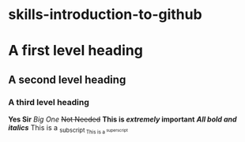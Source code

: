 # skills-introduction-to-github
# A first level heading
## A second level heading
### A third level heading
**Yes Sir**
_Big One_
~~Not Needed~~
**This is _extremely_ important**
***All bold and italics***
This is a <sub>subscript<sub/>
This is a <sup>superscript<sup/>
